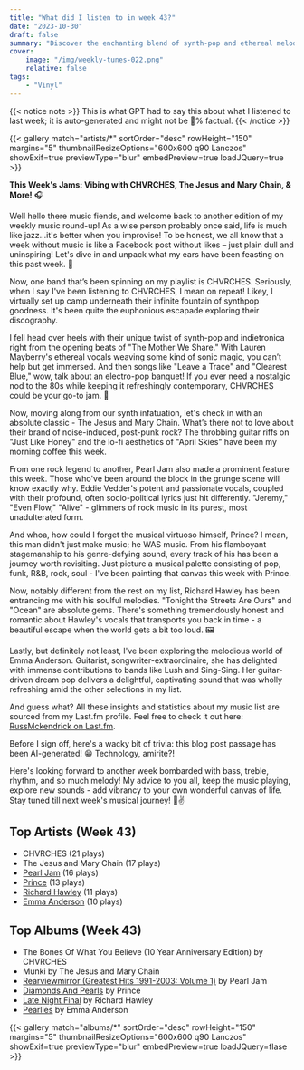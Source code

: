 ```yaml
---
title: "What did I listen to in week 43?"
date: "2023-10-30"
draft: false
summary: "Discover the enchanting blend of synth-pop and ethereal melodies in CHVRCHES' music. Their captivating harmonies will leave you captivated!"
cover:
    image: "/img/weekly-tunes-022.png"
    relative: false
tags:
    - "Vinyl"
---
```


{{< notice note >}}
This is what GPT had to say this about what I listened to last week; it is auto-generated and might not be 💯% factual.
{{< /notice >}}

{{< gallery match="artists/*" sortOrder="desc" rowHeight="150" margins="5" thumbnailResizeOptions="600x600 q90 Lanczos" showExif=true previewType="blur" embedPreview=true loadJQuery=true >}}

**This Week's Jams: Vibing with CHVRCHES, The Jesus and Mary Chain, & More!** 🎧

Well hello there music fiends, and welcome back to another edition of my weekly music round-up! As a wise person probably once said, life is much like jazz...it's better when you improvise! To be honest, we all know that a week without music is like a Facebook post without likes – just plain dull and uninspiring! Let's dive in and unpack what my ears have been feasting on this past week. 🥁

Now, one band that’s been spinning on my playlist is CHVRCHES. Seriously, when I say I've been listening to CHVRCHES, I mean on repeat! Likey, I virtually set up camp underneath their infinite fountain of synthpop goodness. It's been quite the euphonious escapade exploring their discography.

I fell head over heels with their unique twist of synth-pop and indietronica right from the opening beats of "The Mother We Share." With Lauren Mayberry's ethereal vocals weaving some kind of sonic magic, you can’t help but get immersed. And then songs like "Leave a Trace" and "Clearest Blue," wow, talk about an electro-pop banquet! If you ever need a nostalgic nod to the 80s while keeping it refreshingly contemporary, CHVRCHES could be your go-to jam. 🎵

Now, moving along from our synth infatuation, let's check in with an absolute classic - The Jesus and Mary Chain. What’s there not to love about their brand of noise-induced, post-punk rock? The throbbing guitar riffs on "Just Like Honey" and the lo-fi aesthetics of "April Skies" have been my morning coffee this week.

From one rock legend to another, Pearl Jam also made a prominent feature this week. Those who've been around the block in the grunge scene will know exactly why. Eddie Vedder's potent and passionate vocals, coupled with their profound, often socio-political lyrics just hit differently. "Jeremy," "Even Flow," "Alive" - glimmers of rock music in its purest, most unadulterated form.

And whoa, how could I forget the musical virtuoso himself, Prince? I mean, this man didn't just make music; he WAS music. From his flamboyant stagemanship to his genre-defying sound, every track of his has been a journey worth revisiting. Just picture a musical palette consisting of pop, funk, R&B, rock, soul - I've been painting that canvas this week with Prince.

Now, notably different from the rest on my list, Richard Hawley has been entrancing me with his soulful melodies. "Tonight the Streets Are Ours" and "Ocean" are absolute gems. There's something tremendously honest and romantic about Hawley's vocals that transports you back in time - a beautiful escape when the world gets a bit too loud. 🖼️

Lastly, but definitely not least, I've been exploring the melodious world of Emma Anderson. Guitarist, songwriter-extraordinaire, she has delighted with immense contributions to bands like Lush and Sing-Sing. Her guitar-driven dream pop delivers a delightful, captivating sound that was wholly refreshing amid the other selections in my list.

And guess what? All these insights and statistics about my music list are sourced from my Last.fm profile. Feel free to check it out here: [RussMckendrick on Last.fm](https://www.last.fm/user/RussMckendrick). 

Before I sign off, here's a wacky bit of trivia: this blog post passage has been AI-generated! 😁 Technology, amirite?!

Here's looking forward to another week bombarded with bass, treble, rhythm, and so much melody! My advice to you all, keep the music playing, explore new sounds - add vibrancy to your own wonderful canvas of life. Stay tuned till next week's musical journey! 🎸✌️

## Top Artists (Week 43)

- CHVRCHES (21 plays)
- The Jesus and Mary Chain (17 plays)
- [Pearl Jam](https://www.mckendrick.rocks/artist/pearl-jam/) (16 plays)
- [Prince](https://www.mckendrick.rocks/artist/prince/) (13 plays)
- [Richard Hawley](https://www.mckendrick.rocks/artist/richard-hawley/) (11 plays)
- [Emma Anderson](https://www.mckendrick.rocks/artist/emma-anderson/) (10 plays)


## Top Albums (Week 43)

- The Bones Of What You Believe (10 Year Anniversary Edition) by CHVRCHES
- Munki by The Jesus and Mary Chain
- [Rearviewmirror (Greatest Hits 1991-2003: Volume 1)](https://www.mckendrick.rocks/albums/rearviewmirror-greatest-hits-1991-2003-volume-1-22421005/) by Pearl Jam
- [Diamonds And Pearls](https://www.mckendrick.rocks/albums/diamonds-and-pearls-28719109/) by Prince
- [Late Night Final](https://www.mckendrick.rocks/albums/late-night-final-6196121/) by Richard Hawley
- [Pearlies](https://www.mckendrick.rocks/albums/pearlies-28653319/) by Emma Anderson


{{< gallery match="albums/*" sortOrder="desc" rowHeight="150" margins="5" thumbnailResizeOptions="600x600 q90 Lanczos" showExif=true previewType="blur" embedPreview=true loadJQuery=flase >}}